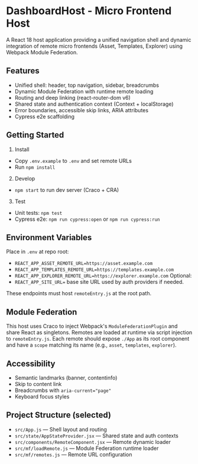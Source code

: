 # DashboardHost - Micro Frontend Host

A React 18 host application providing a unified navigation shell and dynamic integration of remote micro frontends (Asset, Templates, Explorer) using Webpack Module Federation.

## Features

- Unified shell: header, top navigation, sidebar, breadcrumbs
- Dynamic Module Federation with runtime remote loading
- Routing and deep linking (react-router-dom v6)
- Shared state and authentication context (Context + localStorage)
- Error boundaries, accessible skip links, ARIA attributes
- Cypress e2e scaffolding

## Getting Started

1) Install
- Copy `.env.example` to `.env` and set remote URLs
- Run `npm install`

2) Develop
- `npm start` to run dev server (Craco + CRA)

3) Test
- Unit tests: `npm test`
- Cypress e2e: `npm run cypress:open` or `npm run cypress:run`

## Environment Variables

Place in `.env` at repo root:
- `REACT_APP_ASSET_REMOTE_URL=https://asset.example.com`
- `REACT_APP_TEMPLATES_REMOTE_URL=https://templates.example.com`
- `REACT_APP_EXPLORER_REMOTE_URL=https://explorer.example.com`
Optional:
- `REACT_APP_SITE_URL=` base site URL used by auth providers if needed.

These endpoints must host `remoteEntry.js` at the root path.

## Module Federation

This host uses Craco to inject Webpack's `ModuleFederationPlugin` and share React as singletons. Remotes are loaded at runtime via script injection to `remoteEntry.js`. Each remote should expose `./App` as its root component and have a `scope` matching its name (e.g., `asset`, `templates`, `explorer`).

## Accessibility

- Semantic landmarks (banner, contentinfo)
- Skip to content link
- Breadcrumbs with `aria-current="page"`
- Keyboard focus styles

## Project Structure (selected)

- `src/App.js` — Shell layout and routing
- `src/state/AppStateProvider.jsx` — Shared state and auth contexts
- `src/components/RemoteComponent.jsx` — Remote dynamic loader
- `src/mf/loadRemote.js` — Module Federation runtime loader
- `src/mf/remotes.js` — Remote URL configuration

